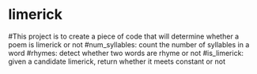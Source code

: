 # limerick
#This project is to create a piece of code that will determine whether a poem is limerick or not
#num_syllables: count the number of syllables in a word
#rhymes: detect whether two words are rhyme or not 
#is_limerick: given a candidate limerick, return whether it meets constant or not
